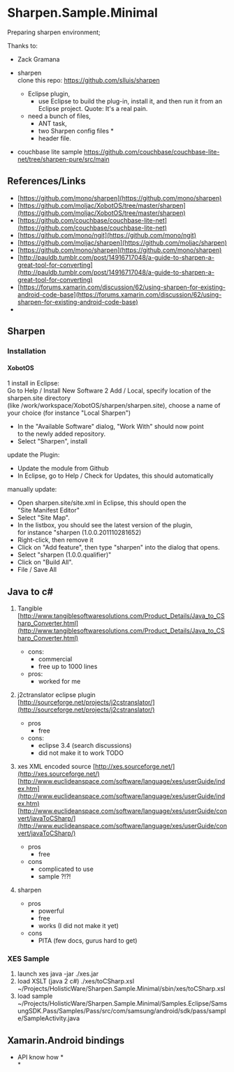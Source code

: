# Sharpen.Sample.Minimal

Preparing sharpen environment;

Thanks to:

*	Zack Gramana


*	sharpen		
	clone this repo: https://github.com/slluis/sharpen
	*	Eclipse plugin, 
		*	use Eclipse to build the plug-in, install it, and then run it from an Eclipse project. 
			Quote: It's a real pain.
	*	need a bunch of files, 
		*	ANT task, 
		*	two Sharpen config files
			*	
		*	header file. 
*	couchbase lite sample
	https://github.com/couchbase/couchbase-lite-net/tree/sharpen-pure/src/main

	
## References/Links

*	[https://github.com/mono/sharpen](https://github.com/mono/sharpen)
*	[https://github.com/moljac/XobotOS/tree/master/sharpen](https://github.com/moljac/XobotOS/tree/master/sharpen)	
*	[https://github.com/couchbase/couchbase-lite-net](https://github.com/couchbase/couchbase-lite-net)
*	[https://github.com/mono/ngit](https://github.com/mono/ngit)
*	[https://github.com/moljac/sharpen](https://github.com/moljac/sharpen)
*	[https://github.com/mono/sharpen](https://github.com/mono/sharpen)
*	[http://pauldb.tumblr.com/post/14916717048/a-guide-to-sharpen-a-great-tool-for-converting](http://pauldb.tumblr.com/post/14916717048/a-guide-to-sharpen-a-great-tool-for-converting)
*	[https://forums.xamarin.com/discussion/62/using-sharpen-for-existing-android-code-base](https://forums.xamarin.com/discussion/62/using-sharpen-for-existing-android-code-base)
*	[]()



## Sharpen 

### Installation

#### XobotOS 

1	install in Eclipse:			
	Go to Help / Install New Software
2	Add / Local, specify location of the sharpen.site directory		
	(like /work/workspace/XobotOS/sharpen/sharpen.site), choose a
	name of your choice (for instance "Local Sharpen")
*	In the "Available Software" dialog, "Work With" should now point	
	to the newly added repository.
*	Select "Sharpen", install

update the Plugin:


*	Update the module from Github
*	In Eclipse, go to Help / Check for Updates,
	this should automatically
  
 manually update:
 
* 	Open sharpen.site/site.xml in Eclipse, this should open the			
	"Site Manifest Editor"
*	Select "Site Map".
*	In the listbox, you should see the latest version of the plugin,	
	for instance "sharpen (1.0.0.201110281652)
* 	Right-click, then remove it
* 	Click on "Add feature", then type "sharpen" into the dialog that
	opens.
*	Select "sharpen (1.0.0.qualifier)"
* 	Click on "Build All".
*	File / Save All  




## Java to c#

1.	Tangible		
	[http://www.tangiblesoftwaresolutions.com/Product_Details/Java_to_CSharp_Converter.html](http://www.tangiblesoftwaresolutions.com/Product_Details/Java_to_CSharp_Converter.html)		
	*	cons:
		*	commercial
		*	free up to 1000 lines
	*	pros:
		* worked for me
2.	j2ctranslator eclipse plugin
	[http://sourceforge.net/projects/j2cstranslator/](http://sourceforge.net/projects/j2cstranslator/)		
	*	pros
		* free
	*	cons:
		*	eclipse 3.4 (search discussions)
		*	did not make it to work TODO
3.	xes XML encoded source
	[http://xes.sourceforge.net/](http://xes.sourceforge.net/)
	[http://www.euclideanspace.com/software/language/xes/userGuide/index.htm](http://www.euclideanspace.com/software/language/xes/userGuide/index.htm)
	[http://www.euclideanspace.com/software/language/xes/userGuide/convert/javaToCSharp/](http://www.euclideanspace.com/software/language/xes/userGuide/convert/javaToCSharp/)
	*	pros
		*	free
	*	cons
		*	complicated to use
		*	sample ?!?!

4.	sharpen
	*	pros
		*	powerful
		*	free
		*	works (I did not make it yet)
	*	cons
		*	PITA (few docs, gurus hard to get)
		
		
### XES Sample

1.	launch xes
	java -jar ./xes.jar 
3.	load XSLT (java 2 c#)
	./xes/toCSharp.xsl
	~/Projects/HolisticWare/Sharpen.Sample.Minimal/sbin/xes/toCSharp.xsl	
2.	load sample
	~/Projects/HolisticWare/Sharpen.Sample.Minimal/Samples.Eclipse/SamsungSDK.Pass/Samples/Pass/src/com/samsung/android/sdk/pass/sample/SampleActivity.java

		
		
	
## Xamarin.Android bindings

*	API know how
	*	
	*

	